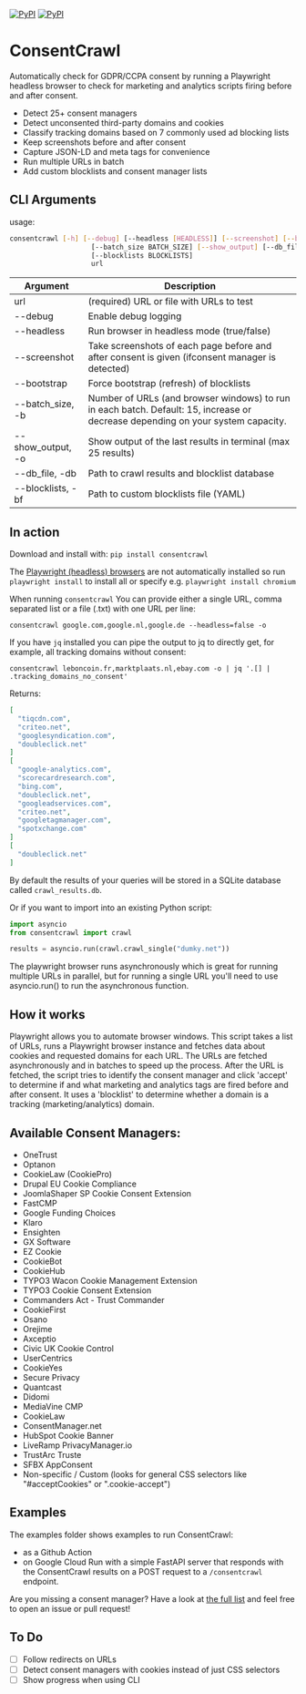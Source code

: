 
[![PyPI](https://img.shields.io/pypi/v/consentcrawl.svg?maxAge=3600)](https://pypi.python.org/pypi/consentcrawl)
[![PyPI](https://img.shields.io/pypi/pyversions/consentcrawl.svg?maxAge=3600)](https://pypi.python.org/pypi/consentcrawl)

# ConsentCrawl
Automatically check for GDPR/CCPA consent by running a Playwright headless browser to check for marketing and analytics scripts firing before and after consent.
- Detect 25+ consent managers
- Detect unconsented third-party domains and cookies
- Classify tracking domains based on 7 commonly used ad blocking lists
- Keep screenshots before and after consent
- Capture JSON-LD and meta tags for convenience
- Run multiple URLs in batch
- Add custom blocklists and consent manager lists

## CLI Arguments
usage:
```sh
consentcrawl [-h] [--debug] [--headless [HEADLESS]] [--screenshot] [--bootstrap]
                    [--batch_size BATCH_SIZE] [--show_output] [--db_file DB_FILE]
                    [--blocklists BLOCKLISTS]
                    url
```

| Argument | Description |
|----------|-------------|
| url      | (required) URL or file with URLs to test
| --debug  | Enable debug logging
| --headless | Run browser in headless mode (true/false)
|  --screenshot | Take screenshots of each page before and after consent is given (ifconsent manager is detected)
|  --bootstrap | Force bootstrap (refresh) of blocklists
|  --batch_size, -b | Number of URLs (and browser windows) to run in each batch. Default: 15, increase or decrease depending on your system capacity.
| --show_output, -o | Show output of the last results in terminal (max 25 results)
| --db_file, -db | Path to crawl results and blocklist database
|  --blocklists, -bf | Path to custom blocklists file (YAML)

## In action
Download and install with:
`pip install consentcrawl`

The [Playwright (headless) browsers](https://playwright.dev/python/docs/browsers) are not automatically installed so run `playwright install` to install all or specify e.g. `playwright install chromium`

When running `consentcrawl` You can provide either a single URL, comma separated list or a file (.txt) with one URL per line:

`consentcrawl google.com,google.nl,google.de --headless=false -o`

If you have `jq` installed you can pipe the output to jq to directly get, for example, all tracking domains without consent:

`consentcrawl leboncoin.fr,marktplaats.nl,ebay.com -o | jq '.[] | .tracking_domains_no_consent'`

Returns:
```json
[
  "tiqcdn.com",
  "criteo.net",
  "googlesyndication.com",
  "doubleclick.net"
]
[
  "google-analytics.com",
  "scorecardresearch.com",
  "bing.com",
  "doubleclick.net",
  "googleadservices.com",
  "criteo.net",
  "googletagmanager.com",
  "spotxchange.com"
]
[
  "doubleclick.net"
]
```
By default the results of your queries will be stored in a SQLite database called `crawl_results.db`.

Or if you want to import into an existing Python script:
```python
import asyncio
from consentcrawl import crawl

results = asyncio.run(crawl.crawl_single("dumky.net"))
```

The playwright browser runs asynchronously which is great for running multiple
URLs in parallel, but for running a single URL you'll need to use asyncio.run()
to run the asynchronous function.

## How it works
Playwright allows you to automate browser windows. This script takes a list of URLs, runs a Playwright browser instance and fetches data about cookies and requested domains for each URL. The URLs are fetched asynchronously and in batches to speed up the process. After the URL is fetched, the script tries to identify the consent manager and click 'accept' to determine if and what marketing and analytics tags are fired before and after consent. It uses a 'blocklist' to determine whether a domain is a tracking (marketing/analytics) domain.

## Available Consent Managers:
- OneTrust
- Optanon
- CookieLaw (CookiePro)
- Drupal EU Cookie Compliance
- JoomlaShaper SP Cookie Consent Extension
- FastCMP
- Google Funding Choices
- Klaro
- Ensighten
- GX Software
- EZ Cookie
- CookieBot
- CookieHub
- TYPO3 Wacon Cookie Management Extension
- TYPO3 Cookie Consent Extension
- Commanders Act - Trust Commander
- CookieFirst
- Osano
- Orejime
- Axceptio
- Civic UK Cookie Control
- UserCentrics
- CookieYes
- Secure Privacy
- Quantcast
- Didomi
- MediaVine CMP
- CookieLaw
- ConsentManager.net
- HubSpot Cookie Banner
- LiveRamp PrivacyManager.io
- TrustArc Truste
- SFBX AppConsent
- Non-specific / Custom (looks for general CSS selectors like "#acceptCookies" or ".cookie-accept")

## Examples
The examples folder shows examples to run ConsentCrawl:
- as a Github Action
- on Google Cloud Run with a simple FastAPI server that responds with the ConsentCrawl results on a POST request to a `/consentcrawl` endpoint.

Are you missing a consent manager? Have a look at [the full list](consentcrawl/assets/consent_managers.yml) and feel free to open an issue or pull request!

## To Do
- [ ] Follow redirects on URLs
- [ ] Detect consent managers with cookies instead of just CSS selectors
- [ ] Show progress when using CLI
